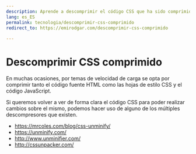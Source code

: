 ```yaml
---
description: Aprende a descomprimir el código CSS que ha sido comprimido por temas de velocidad de carga
lang: es_ES
permalink: tecnologia/descomprimir-css-comprimido
redirect_to: https://emirodgar.com/descomprimir-css-comprimido
  
---
```


# Descomprimir CSS comprimido

En muchas ocasiones, por temas de velocidad de carga se opta por comprimir tanto el código fuente HTML como las hojas de estilo CSS y el código JavaScript.

Si queremos volver a ver de forma clara el código CSS para poder realizar cambios sobre el mismo, podemos hacer uso de alguno de los múltiples descompresores que existen. 

- https://mrcoles.com/blog/css-unminify/
- https://unminify.com/
- http://www.unminifier.com/
- http://cssunpacker.com/
<!--stackedit_data:
eyJoaXN0b3J5IjpbMTMxOTI4MDEyXX0=
-->
